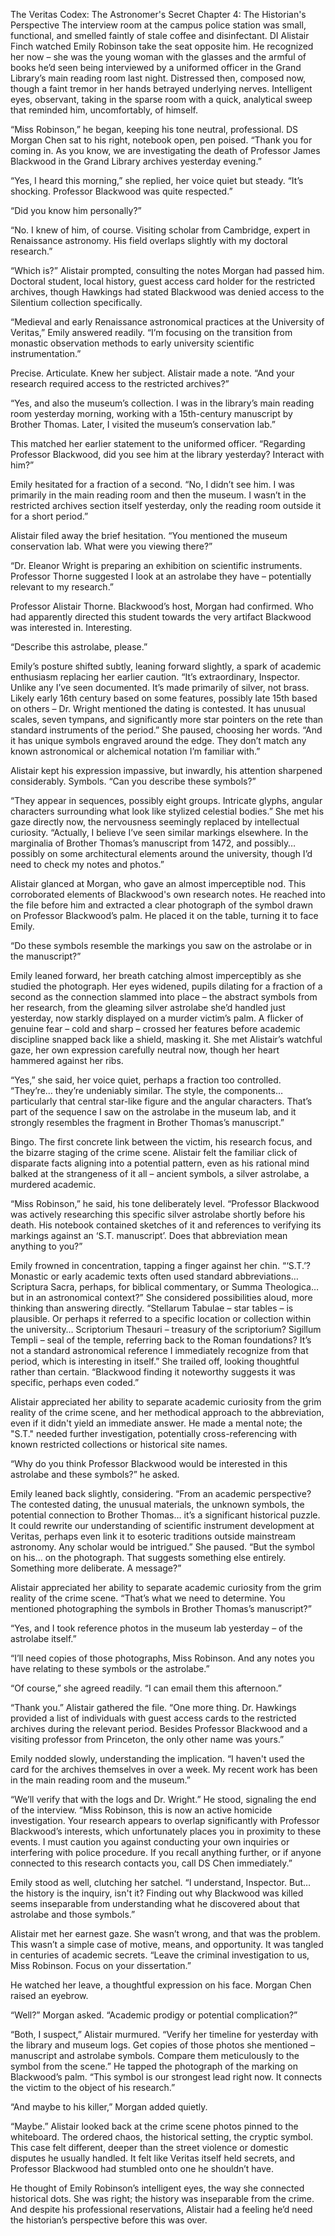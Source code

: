 The Veritas Codex: The Astronomer's Secret
Chapter 4: The Historian's Perspective
The interview room at the campus police station was small, functional, and smelled faintly of stale coffee and disinfectant. DI Alistair Finch watched Emily Robinson take the seat opposite him. He recognized her now – she was the young woman with the glasses and the armful of books he’d seen being interviewed by a uniformed officer in the Grand Library’s main reading room last night. Distressed then, composed now, though a faint tremor in her hands betrayed underlying nerves. Intelligent eyes, observant, taking in the sparse room with a quick, analytical sweep that reminded him, uncomfortably, of himself.

“Miss Robinson,” he began, keeping his tone neutral, professional. DS Morgan Chen sat to his right, notebook open, pen poised. “Thank you for coming in. As you know, we are investigating the death of Professor James Blackwood in the Grand Library archives yesterday evening.”

“Yes, I heard this morning,” she replied, her voice quiet but steady. “It’s shocking. Professor Blackwood was quite respected.”

“Did you know him personally?”

“No. I knew of him, of course. Visiting scholar from Cambridge, expert in Renaissance astronomy. His field overlaps slightly with my doctoral research.”

“Which is?” Alistair prompted, consulting the notes Morgan had passed him. Doctoral student, local history, guest access card holder for the restricted archives, though Hawkings had stated Blackwood was denied access to the Silentium collection specifically.

“Medieval and early Renaissance astronomical practices at the University of Veritas,” Emily answered readily. “I’m focusing on the transition from monastic observation methods to early university scientific instrumentation.”

Precise. Articulate. Knew her subject. Alistair made a note. “And your research required access to the restricted archives?”

“Yes, and also the museum’s collection. I was in the library’s main reading room yesterday morning, working with a 15th-century manuscript by Brother Thomas. Later, I visited the museum’s conservation lab.”

This matched her earlier statement to the uniformed officer. “Regarding Professor Blackwood, did you see him at the library yesterday? Interact with him?”

Emily hesitated for a fraction of a second. “No, I didn’t see him. I was primarily in the main reading room and then the museum. I wasn’t in the restricted archives section itself yesterday, only the reading room outside it for a short period.”

Alistair filed away the brief hesitation. “You mentioned the museum conservation lab. What were you viewing there?”

“Dr. Eleanor Wright is preparing an exhibition on scientific instruments. Professor Thorne suggested I look at an astrolabe they have – potentially relevant to my research.”

Professor Alistair Thorne. Blackwood’s host, Morgan had confirmed. Who had apparently directed this student towards the very artifact Blackwood was interested in. Interesting.

“Describe this astrolabe, please.”

Emily’s posture shifted subtly, leaning forward slightly, a spark of academic enthusiasm replacing her earlier caution. “It’s extraordinary, Inspector. Unlike any I’ve seen documented. It’s made primarily of silver, not brass. Likely early 16th century based on some features, possibly late 15th based on others – Dr. Wright mentioned the dating is contested. It has unusual scales, seven tympans, and significantly more star pointers on the rete than standard instruments of the period.” She paused, choosing her words. “And it has unique symbols engraved around the edge. They don’t match any known astronomical or alchemical notation I’m familiar with.”

Alistair kept his expression impassive, but inwardly, his attention sharpened considerably. Symbols. “Can you describe these symbols?”

“They appear in sequences, possibly eight groups. Intricate glyphs, angular characters surrounding what look like stylized celestial bodies.” She met his gaze directly now, the nervousness seemingly replaced by intellectual curiosity. “Actually, I believe I’ve seen similar markings elsewhere. In the marginalia of Brother Thomas’s manuscript from 1472, and possibly… possibly on some architectural elements around the university, though I’d need to check my notes and photos.”

Alistair glanced at Morgan, who gave an almost imperceptible nod. This corroborated elements of Blackwood's own research notes. He reached into the file before him and extracted a clear photograph of the symbol drawn on Professor Blackwood’s palm. He placed it on the table, turning it to face Emily.

“Do these symbols resemble the markings you saw on the astrolabe or in the manuscript?”

Emily leaned forward, her breath catching almost imperceptibly as she studied the photograph. Her eyes widened, pupils dilating for a fraction of a second as the connection slammed into place – the abstract symbols from her research, from the gleaming silver astrolabe she’d handled just yesterday, now starkly displayed on a murder victim’s palm. A flicker of genuine fear – cold and sharp – crossed her features before academic discipline snapped back like a shield, masking it. She met Alistair’s watchful gaze, her own expression carefully neutral now, though her heart hammered against her ribs.

“Yes,” she said, her voice quiet, perhaps a fraction too controlled. “They’re… they’re undeniably similar. The style, the components… particularly that central star-like figure and the angular characters. That’s part of the sequence I saw on the astrolabe in the museum lab, and it strongly resembles the fragment in Brother Thomas’s manuscript.”

Bingo. The first concrete link between the victim, his research focus, and the bizarre staging of the crime scene. Alistair felt the familiar click of disparate facts aligning into a potential pattern, even as his rational mind balked at the strangeness of it all – ancient symbols, a silver astrolabe, a murdered academic.

“Miss Robinson,” he said, his tone deliberately level. “Professor Blackwood was actively researching this specific silver astrolabe shortly before his death. His notebook contained sketches of it and references to verifying its markings against an ‘S.T. manuscript’. Does that abbreviation mean anything to you?”

Emily frowned in concentration, tapping a finger against her chin. “‘S.T.’? Monastic or early academic texts often used standard abbreviations… Scriptura Sacra, perhaps, for biblical commentary, or Summa Theologica… but in an astronomical context?” She considered possibilities aloud, more thinking than answering directly. “Stellarum Tabulae – star tables – is plausible. Or perhaps it referred to a specific location or collection within the university… Scriptorium Thesauri – treasury of the scriptorium? Sigillum Templi – seal of the temple, referring back to the Roman foundations? It’s not a standard astronomical reference I immediately recognize from that period, which is interesting in itself.” She trailed off, looking thoughtful rather than certain. “Blackwood finding it noteworthy suggests it was specific, perhaps even coded.”

Alistair appreciated her ability to separate academic curiosity from the grim reality of the crime scene, and her methodical approach to the abbreviation, even if it didn't yield an immediate answer. He made a mental note; the "S.T." needed further investigation, potentially cross-referencing with known restricted collections or historical site names.

“Why do you think Professor Blackwood would be interested in this astrolabe and these symbols?” he asked.

Emily leaned back slightly, considering. “From an academic perspective? The contested dating, the unusual materials, the unknown symbols, the potential connection to Brother Thomas… it’s a significant historical puzzle. It could rewrite our understanding of scientific instrument development at Veritas, perhaps even link it to esoteric traditions outside mainstream astronomy. Any scholar would be intrigued.” She paused. “But the symbol on his… on the photograph. That suggests something else entirely. Something more deliberate. A message?”

Alistair appreciated her ability to separate academic curiosity from the grim reality of the crime scene. “That’s what we need to determine. You mentioned photographing the symbols in Brother Thomas’s manuscript?”

“Yes, and I took reference photos in the museum lab yesterday – of the astrolabe itself.”

“I’ll need copies of those photographs, Miss Robinson. And any notes you have relating to these symbols or the astrolabe.”

“Of course,” she agreed readily. “I can email them this afternoon.”

“Thank you.” Alistair gathered the file. “One more thing. Dr. Hawkings provided a list of individuals with guest access cards to the restricted archives during the relevant period. Besides Professor Blackwood and a visiting professor from Princeton, the only other name was yours.”

Emily nodded slowly, understanding the implication. “I haven't used the card for the archives themselves in over a week. My recent work has been in the main reading room and the museum.”

“We’ll verify that with the logs and Dr. Wright.” He stood, signaling the end of the interview. “Miss Robinson, this is now an active homicide investigation. Your research appears to overlap significantly with Professor Blackwood’s interests, which unfortunately places you in proximity to these events. I must caution you against conducting your own inquiries or interfering with police procedure. If you recall anything further, or if anyone connected to this research contacts you, call DS Chen immediately.”

Emily stood as well, clutching her satchel. “I understand, Inspector. But… the history is the inquiry, isn't it? Finding out why Blackwood was killed seems inseparable from understanding what he discovered about that astrolabe and those symbols.”

Alistair met her earnest gaze. She wasn’t wrong, and that was the problem. This wasn’t a simple case of motive, means, and opportunity. It was tangled in centuries of academic secrets. “Leave the criminal investigation to us, Miss Robinson. Focus on your dissertation.”

He watched her leave, a thoughtful expression on his face. Morgan Chen raised an eyebrow.

“Well?” Morgan asked. “Academic prodigy or potential complication?”

“Both, I suspect,” Alistair murmured. “Verify her timeline for yesterday with the library and museum logs. Get copies of those photos she mentioned – manuscript and astrolabe symbols. Compare them meticulously to the symbol from the scene.” He tapped the photograph of the marking on Blackwood’s palm. “This symbol is our strongest lead right now. It connects the victim to the object of his research.”

“And maybe to his killer,” Morgan added quietly.

“Maybe.” Alistair looked back at the crime scene photos pinned to the whiteboard. The ordered chaos, the historical setting, the cryptic symbol. This case felt different, deeper than the street violence or domestic disputes he usually handled. It felt like Veritas itself held secrets, and Professor Blackwood had stumbled onto one he shouldn’t have.

He thought of Emily Robinson’s intelligent eyes, the way she connected historical dots. She was right; the history was inseparable from the crime. And despite his professional reservations, Alistair had a feeling he’d need the historian’s perspective before this was over.
